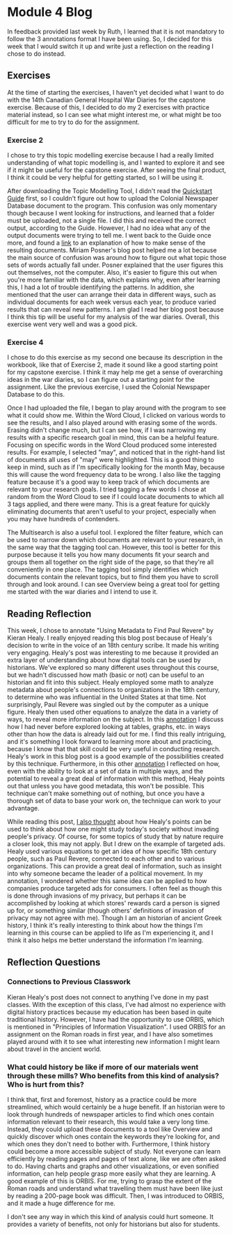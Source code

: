 # Module 4 Blog

In feedback provided last week by Ruth, I learned that it is not mandatory to follow the 3 annotations format I have been using. So, I decided for this week that I would switch it up and write just a reflection on the reading I chose to do instead.

## Exercises

At the time of starting the exercises, I haven't yet decided what I want to do with the 14th Canadian General Hospital War Diaries for the capstone exercise. Because of this, I decided to do my 2 exercises with practice material instead, so I can see what might interest me, or what might be too difficult for me to try to do for the assignment.

### Exercise 2

I chose to try this topic modelling exercise because I had a really limited understanding of what topic modelling is, and I wanted to explore it and see if it might be useful for the capstone exercise. After seeing the final product, I think it could be very helpful for getting started, so I will be using it. 

After downloading the Topic Modelling Tool, I didn't read the [Quickstart Guide](https://senderle.github.io/topic-modeling-tool/documentation/2017/01/06/quickstart.html) first, so I couldn't figure out how to upload the Colonial Newspaper Database document to the program. This confusion was only momentary though because I went looking for instructions, and learned that a folder must be uploaded, not a single file. I did this and received the correct output, according to the Guide. However, I had no idea what any of the output documents were trying to tell me. I went back to the Guide once more, and found a [link](http://miriamposner.com/blog/very-basic-strategies-for-interpreting-results-from-the-topic-modeling-tool/) to an explanation of how to make sense of the resulting documents. Miriam Posner's blog post helped me a lot because the main source of confusion was around how to figure out what topic those sets of words actually fall under. Posner explained that the user figures this out themselves, not the computer. Also, it's easier to figure this out when you're more familiar with the data, which explains why, even after learning this, I had a lot of trouble identifying the patterns. In addition, she mentioned that the user can arrange their data in different ways, such as individual documents for each week versus each year, to produce varied results that can reveal new patterns. I am glad I read her blog post because I think this tip will be useful for my analysis of the war diaries. Overall, this exercise went very well and was a good pick.

### Exercise 4

I chose to do this exercise as my second one because its description in the workbook, like that of Exercise 2, made it sound like a good starting point for my capstone exercise. I think it may help me get a sense of overarching ideas in the war diaries, so I can figure out a starting point for the assignment. Like the previous exercise, I used the Colonial Newspaper Database to do this. 

Once I had uploaded the file, I began to play around with the program to see what it could show me. Within the Word Cloud, I clicked on various words to see the results, and I also played around with erasing some of the words. Erasing didn't change much, but I can see how, if I was narrowing my results with a specific research goal in mind, this can be a helpful feature. Focusing on specific words in the Word Cloud produced some interested results. For example, I selected "may", and noticed that in the right-hand list of documents all uses of "may" were highlighted. This is a good thing to keep in mind, such as if I'm specifically looking for the month May, because this will cause the word frequency data to be wrong. I also like the tagging feature because it's a good way to keep track of which documents are relevant to your research goals. I tried tagging a few words I chose at random from the Word Cloud to see if I could locate documents to which all 3 tags applied, and there were many. This is a great feature for quickly eliminating documents that aren't useful to your project, especially when you may have hundreds of contenders. 

The Multisearch is also a useful tool. I explored the filter feature, which can be used to narrow down which documents are relevant to your research, in the same way that the tagging tool can. However, this tool is better for this purpose because it tells you how many documents fit your search and groups them all together on the right side of the page, so that they're all conveniently in one place. The tagging tool simply identifies which documents contain the relevant topics, but to find them you have to scroll through and look around. I can see Overview being a great tool for getting me started with the war diaries and I intend to use it.

## Reading Reflection

This week, I chose to annotate "Using Metadata to Find Paul Revere" by Kieran Healy. I really enjoyed reading this blog post because of Healy's decision to write in the voice of an 18th century scribe. It made his writing very engaging. Healy's post was interesting to me because it provided an extra layer of understanding about how digital tools can be used by historians. We've explored so many different uses throughout this course, but we hadn't discussed how math (basic or not) can be useful to an historian and fit into this subject. Healy employed some math to analyze metadata about people's connections to organizations in the 18th century, to determine who was influential in the United States at that time. Not surprisingly, Paul Revere was singled out by the computer as a unique figure. Healy then used other equations to analyze the data in a variety of ways, to reveal more information on the subject. In this [annotation](https://hyp.is/ryqGHIexEembrMsyEBQQtw/kieranhealy.org/blog/archives/2013/06/09/using-metadata-to-find-paul-revere/) I discuss how I had never before explored looking at tables, graphs, etc. in ways other than how the data is already laid out for me. I find this really intriguing, and it's something I look forward to learning more about and practicing, because I know that that skill could be very useful in conducting research. Healy's work in this blog post is a good example of the possibilities created by this technique. Furthermore, in this other [annotation](https://hyp.is/zQO_PofcEemrOM8Npm6YMQ/kieranhealy.org/blog/archives/2013/06/09/using-metadata-to-find-paul-revere/) I reflected on how, even with the ability to look at a set of data in multiple ways, and the potential to reveal a great deal of information with this method, Healy points out that unless you have good metadata, this won't be possible. This technique can't make something out of nothing, but once you have a thorough set of data to base your work on, the technique can work to your advantage. 

While reading this post, [I also thought](https://hyp.is/YOEKCoe0Eem3eIMxeGZy4g/kieranhealy.org/blog/archives/2013/06/09/using-metadata-to-find-paul-revere/) about how Healy's points can be used to think about how one might study today's society without invading people's privacy. Of course, for some topics of study that by nature require a closer look, this may not apply. But I drew on the example of targeted ads. Healy used various equations to get an idea of how specific 18th century people, such as Paul Revere, connected to each other and to various organizations. This can provide a great deal of information, such as insight into why someone became the leader of a political movement. In my annotation, I wondered whether this same idea can be applied to how companies produce targeted ads for consumers. I often feel as though this is done through invasions of my privacy, but perhaps it can be accomplished by looking at which stores' rewards card a person is signed up for, or something similar (though others' definitions of invasion of privacy may not agree with me). Though I am an historian of ancient Greek history, I think it's really interesting to think about how the things I'm learning in this course can be applied to life as I'm experiencing it, and I think it also helps me better understand the information I'm learning. 

## Reflection Questions

### Connections to Previous Classwork

Kieran Healy's post does not connect to anything I've done in my past classes. With the exception of this class, I've had almost no experience with digital history practices because my education has been based in quite traditional history. However, I have had the opportunity to use ORBIS, which is mentioned in "Principles of Information Visualization". I used ORBIS for an assignment on the Roman roads in first year, and I have also sometimes played around with it to see what interesting new information I might learn about travel in the ancient world.

### What could history be like if more of our materials went through these mills? Who benefits from this kind of analysis? Who is hurt from this?

I think that, first and foremost, history as a practice could be more streamlined, which would certainly be a huge benefit. If an historian were to look through hundreds of newspaper articles to find which ones contain information relevant to their research, this would take a very long time. Instead, they could upload these documents to a tool like Overview and quickly discover which ones contain the keywords they're looking for, and which ones they don't need to bother with. Furthermore, I think history could become a more accessible subject of study. Not everyone can learn efficiently by reading pages and pages of text alone, like we are often asked to do. Having charts and graphs and other visualizations, or even sonified information, can help people grasp more easily what they are learning. A good example of this is ORBIS. For me, trying to grasp the extent of the Roman roads and understand what travelling them must have been like just by reading a 200-page book was difficult. Then, I was introduced to ORBIS, and it made a huge difference for me. 

I don't see any way in which this kind of analysis could hurt someone. It provides a variety of benefits, not only for historians but also for students.
